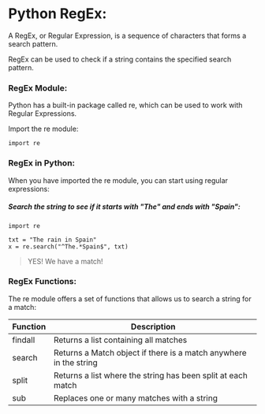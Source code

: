 # Python RegEx:

A RegEx, or Regular Expression, is a sequence of characters that forms a search pattern.

RegEx can be used to check if a string contains the specified search pattern.

### RegEx Module:

Python has a built-in package called re, which can be used to work with Regular Expressions.

Import the re module:

```
import re
```

### RegEx in Python: 

When you have imported the re module, you can start using regular expressions:

##### Search the string to see if it starts with "The" and ends with "Spain":

```
import re

txt = "The rain in Spain"
x = re.search("^The.*Spain$", txt)
```
> YES! We have a match!

### RegEx Functions:

The re module offers a set of functions that allows us to search a string for a match:

| Function	| Description |
|-----------|-------------|
|findall	|Returns a list containing all matches|
|search	|Returns a Match object if there is a match anywhere in the string|
|split	|Returns a list where the string has been split at each match|
|sub	|Replaces one or many matches with a string|
